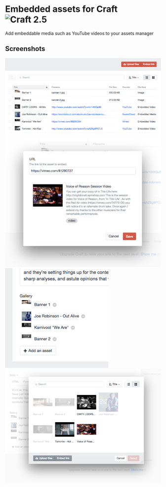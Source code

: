 # Embedded assets for Craft ![Craft 2.5](https://img.shields.io/badge/craft-2.5-red.svg?style=flat-square)

Add embeddable media such as YouTube videos to your assets manager

## Screenshots

![Embedded Assets index screenshot](screenshots/screenshot-01.png)
![Embedded Assets URL input screenshot](screenshots/screenshot-02.png)
![Embedded Assets field screenshot](screenshots/screenshot-03.png)
![Embedded Assets modal index screenshot](screenshots/screenshot-04.png)
